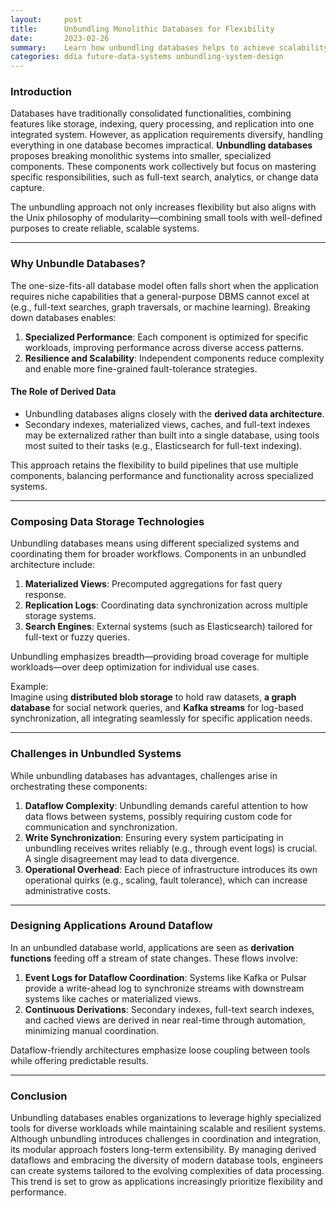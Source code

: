 ```yaml
---
layout:     post    
title:      Unbundling Monolithic Databases for Flexibility
date:       2023-02-26
summary:    Learn how unbundling databases helps to achieve scalability and flexibility, combining specialized tools to meet modern data needs.    
categories: ddia future-data-systems unbundling-system-design
---
```


### **Introduction**

Databases have traditionally consolidated functionalities, combining features like storage, indexing, query processing, and replication into one integrated system. However, as application requirements diversify, handling everything in one database becomes impractical. **Unbundling databases** proposes breaking monolithic systems into smaller, specialized components. These components work collectively but focus on mastering specific responsibilities, such as full-text search, analytics, or change data capture.

The unbundling approach not only increases flexibility but also aligns with the Unix philosophy of modularity—combining small tools with well-defined purposes to create reliable, scalable systems.
   
---  

### **Why Unbundle Databases?**

The one-size-fits-all database model often falls short when the application requires niche capabilities that a general-purpose DBMS cannot excel at (e.g., full-text searches, graph traversals, or machine learning). Breaking down databases enables:
1. **Specialized Performance**: Each component is optimized for specific workloads, improving performance across diverse access patterns.
2. **Resilience and Scalability**: Independent components reduce complexity and enable more fine-grained fault-tolerance strategies.

#### **The Role of Derived Data**
- Unbundling databases aligns closely with the **derived data architecture**.
- Secondary indexes, materialized views, caches, and full-text indexes may be externalized rather than built into a single database, using tools most suited to their tasks (e.g., Elasticsearch for full-text indexing).

This approach retains the flexibility to build pipelines that use multiple components, balancing performance and functionality across specialized systems.
   
---  

### **Composing Data Storage Technologies**

Unbundling databases means using different specialized systems and coordinating them for broader workflows. Components in an unbundled architecture include:
1. **Materialized Views**: Precomputed aggregations for fast query response.
2. **Replication Logs**: Coordinating data synchronization across multiple storage systems.
3. **Search Engines**: External systems (such as Elasticsearch) tailored for full-text or fuzzy queries.

Unbundling emphasizes breadth—providing broad coverage for multiple workloads—over deep optimization for individual use cases.

Example:     
Imagine using **distributed blob storage** to hold raw datasets, **a graph database** for social network queries, and **Kafka streams** for log-based synchronization, all integrating seamlessly for specific application needs.
   
---  

### **Challenges in Unbundled Systems**

While unbundling databases has advantages, challenges arise in orchestrating these components:
1. **Dataflow Complexity**: Unbundling demands careful attention to how data flows between systems, possibly requiring custom code for communication and synchronization.
2. **Write Synchronization**: Ensuring every system participating in unbundling receives writes reliably (e.g., through event logs) is crucial. A single disagreement may lead to data divergence.
3. **Operational Overhead**: Each piece of infrastructure introduces its own operational quirks (e.g., scaling, fault tolerance), which can increase administrative costs.

---  

### **Designing Applications Around Dataflow**

In an unbundled database world, applications are seen as **derivation functions** feeding off a stream of state changes. These flows involve:
1. **Event Logs for Dataflow Coordination**: Systems like Kafka or Pulsar provide a write-ahead log to synchronize streams with downstream systems like caches or materialized views.
2. **Continuous Derivations**: Secondary indexes, full-text search indexes, and cached views are derived in near real-time through automation, minimizing manual coordination.

Dataflow-friendly architectures emphasize loose coupling between tools while offering predictable results.
  
---  

### **Conclusion**

Unbundling databases enables organizations to leverage highly specialized tools for diverse workloads while maintaining scalable and resilient systems. Although unbundling introduces challenges in coordination and integration, its modular approach fosters long-term extensibility. By managing derived dataflows and embracing the diversity of modern database tools, engineers can create systems tailored to the evolving complexities of data processing. This trend is set to grow as applications increasingly prioritize flexibility and performance.  